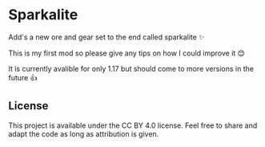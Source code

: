 # Sparkalite

Add's a new ore and gear set to the end called sparkalite ✨ 

This is my first mod so please give any tips on how I could improve it 😊

It is currently avalible for only 1.17 but should come to more versions in the future 👍

## License

This project is available under the CC BY 4.0 license. Feel free to share and adapt the code as long as attribution is given.
